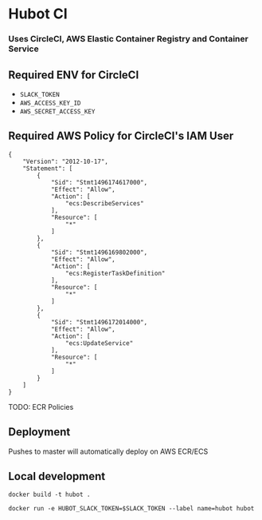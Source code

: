 # Hubot CI

### Uses CircleCI, AWS Elastic Container Registry and Container Service

## Required ENV for CircleCI

- `SLACK_TOKEN`
- `AWS_ACCESS_KEY_ID`
- `AWS_SECRET_ACCESS_KEY`

## Required AWS Policy for CircleCI's IAM User

```
{
    "Version": "2012-10-17",
    "Statement": [
        {
            "Sid": "Stmt1496174617000",
            "Effect": "Allow",
            "Action": [
                "ecs:DescribeServices"
            ],
            "Resource": [
                "*"
            ]
        },
        {
            "Sid": "Stmt1496169802000",
            "Effect": "Allow",
            "Action": [
                "ecs:RegisterTaskDefinition"
            ],
            "Resource": [
                "*"
            ]
        },
        {
            "Sid": "Stmt1496172014000",
            "Effect": "Allow",
            "Action": [
                "ecs:UpdateService"
            ],
            "Resource": [
                "*"
            ]
        }
    ]
}
```

TODO: ECR Policies

## Deployment

Pushes to master will automatically deploy on AWS ECR/ECS

## Local development

`docker build -t hubot .`

`docker run -e HUBOT_SLACK_TOKEN=$SLACK_TOKEN --label name=hubot hubot`
